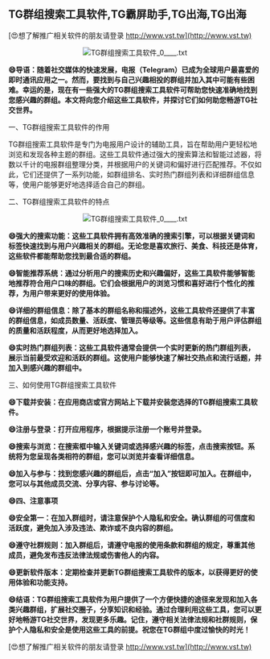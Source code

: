 ## **TG群组搜索工具软件,TG霸屏助手,TG出海,TG出海**

[😍想了解推广相关软件的朋友请登录 http://www.vst.tw](http://www.vst.tw)

 <center><img src="https://vst.tw/MP4/tuiguang/png/4.png" alt="TG群组搜索工具软件_0____.txt"></center>

**😄导语：随着社交媒体的快速发展，电报（Telegram）已成为全球用户最喜爱的即时通讯应用之一。然而，要找到与自己兴趣相投的群组并加入其中可能有些困难。幸运的是，现在有一些强大的TG群组搜索工具软件可帮助您快速准确地找到您感兴趣的群组。本文将向您介绍这些工具软件，并探讨它们如何助您畅游TG社交世界。**

一、TG群组搜索工具软件的作用

TG群组搜索工具软件是专门为电报用户设计的辅助工具，旨在帮助用户更轻松地浏览和发现各种主题的群组。这些工具软件通过强大的搜索算法和智能过滤器，将数以千计的电报群组整理分类，并根据用户的关键词和偏好进行匹配推荐。不仅如此，它们还提供了一系列功能，如群组排名、实时热门群组列表和详细群组信息等，使用户能够更好地选择适合自己的群组。

二、TG群组搜索工具软件的特点

 <center><img src="https://vst.tw/MP4/tuiguang/png/4.png" alt="TG群组搜索工具软件_0____.txt"></center>

**😄强大的搜索功能：这些工具软件拥有高效准确的搜索引擎，可以根据关键词和标签快速找到与用户兴趣相关的群组。无论您是喜欢旅行、美食、科技还是体育，这些软件都能帮助您找到最合适的群组。**

**😄智能推荐系统：通过分析用户的搜索历史和兴趣偏好，这些工具软件能够智能地推荐符合用户口味的群组。它们会根据用户的浏览习惯和喜好进行个性化的推荐，为用户带来更好的使用体验。**

**😄详细的群组信息：除了基本的群组名称和描述外，这些工具软件还提供了丰富的群组信息，如成员数量、活跃度、管理员等级等。这些信息有助于用户评估群组的质量和活跃程度，从而更好地选择加入。**

**😄实时热门群组列表：这些工具软件通常会提供一个实时更新的热门群组列表，展示当前最受欢迎和活跃的群组。这使用户能够快速了解社交热点和流行话题，并加入到感兴趣的群组中。**

三、如何使用TG群组搜索工具软件

**😄下载并安装：在应用商店或官方网站上下载并安装您选择的TG群组搜索工具软件。**

**😄注册与登录：打开应用程序，根据提示注册一个账号并登录。**

**😄搜索与浏览：在搜索框中输入关键词或选择感兴趣的标签，点击搜索按钮。系统将为您呈现各类相符的群组，您可以浏览并查看详细信息。**

**😄加入与参与：找到您感兴趣的群组后，点击“加入”按钮即可加入。在群组中，您可以与其他成员交流、分享内容、参与讨论等。**

**😄四、注意事项**

**😄安全第一：在加入群组时，请注意保护个人隐私和安全。确认群组的可信度和活跃度，避免加入涉及违法、欺诈或不良内容的群组。**

**😄遵守社群规则：加入群组后，请遵守电报的使用条款和群组的规定，尊重其他成员，避免发布违反法律法规或伤害他人的内容。**

**😄更新软件版本：定期检查并更新TG群组搜索工具软件的版本，以获得更好的使用体验和功能支持。**

**😄结语：TG群组搜索工具软件为用户提供了一个方便快捷的途径来发现和加入各类兴趣群组，扩展社交圈子，分享知识和经验。通过合理利用这些工具，您可以更好地畅游TG社交世界，发现更多乐趣。记住，遵守相关法律法规和社群规则，保护个人隐私和安全是使用这些工具的前提。祝您在TG群组中度过愉快的时光！**

[😍想了解推广相关软件的朋友请登录 http://www.vst.tw](http://www.vst.tw)



